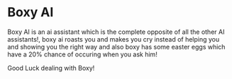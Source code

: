 # Boxy AI
Boxy AI is an ai assistant which is the complete opposite of all the other AI assistants!,
boxy ai roasts you and makes you cry instead of helping you and showing you the right way
and also boxy has some easter eggs which have a 20% chance of occuring when you ask him!

Good Luck dealing with Boxy!
